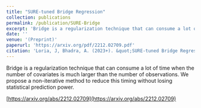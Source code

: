 ```yaml
---
title: "SURE-tuned Bridge Regression"
collection: publications
permalink: /publication/SURE-Bridge
excerpt: 'Bridge is a regularization technique that can consume a lot of time when the number of covariates is much larger than the number of observations. We propose a non-iterative method to reduce this timing without losing statistical prediction power.'
date: ''
venue: '(Preprint)'
paperurl: 'https://arxiv.org/pdf/2212.02709.pdf'
citation: 'Loria, J, Bhadra, A. (2023+). &quot;SURE-tuned Bridge Regression.&quot; <i>submitted</i>.'
---
```

Bridge is a regularization technique that can consume a lot of time when the number of covariates is much larger than the number of observations. We propose a non-iterative method to reduce this timing without losing statistical prediction power.

[https://arxiv.org/abs/2212.02709](https://arxiv.org/abs/2212.02709)

